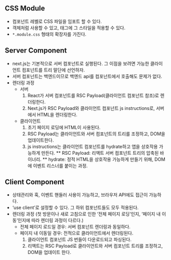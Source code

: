 ## CSS Module

- 컴포넌트 레벨로 CSS 파일을 임포트 할 수 있다.
- 객체처럼 사용할 수 있고, 태그에 그 스타일을 적용할 수 있다.
- `*.module.css` 형태의 확장자를 가진다.

## Server Component

- next.js는 기본적으로 서버 컴포넌트로 실행된다. 그 이점을 보려면 가능한 클라이언트 컴포넌트를 트리 말단에 선언하자.
- 서버 컴포넌트는 백엔드이므로 백엔드 api를 컴포넌트에서 호출해도 문제가 없다.
- 렌더링 과정
  - 서버
    1. React가 서버 컴포넌트를 RSC Payload(클라이언트 컴포넌트 참조)로 렌더링한다.
    2. Next.js가 RSC Payload와 클라이언트 컴포넌트 js instructions로, 서버에서 HTML을 렌더링한다.
  - 클라이언트
    1. 초기 페이지 로딩에 HTML이 사용된다.
    2. RSC Payload는 클라이언트와 서버 컴포넌트의 트리를 조정하고, DOM을 업데이트한다.
    3. js instructions는 클라이언트 컴포넌트를 hydrate하고 앱을 상호작용 가능하게 만든다.
       ** RSC Payload: 리액트 서버 컴포넌트 트리의 압축된 바이너리.
       ** hydrate: 정적 HTML을 상호작용 가능하게 만들기 위해, DOM에 이벤트 리스너를 붙이는 과정.

## Client Component

- 상태관리와 훅, 이벤트 핸들러 사용이 가능하고, 브라우저 API에도 접근이 가능하다.
- ‘use client’로 설정할 수 있다. 그 하위 컴포넌트들도 모두 적용된다.
- 렌더링 과정 (첫 방문이나 새로 고침으로 인한 ‘전체 페이지 로딩’인지, ‘페이지 내 이동’인지에 따라 렌더링 과정이 다르다.)
  - 전체 페이지 로드일 경우: 서버 컴포넌트 렌더링과 동일하다.
  - 페이지 내 이동일 경우: 전적으로 클라이언트에서 렌더링된다.
    1. 클라이언트 컴포넌트 JS 번들이 다운로드되고 파싱된다.
    2. 리액트는 RSC Payload로 클라이언트와 서버 컴포넌트 트리를 조정하고, DOM을 업데이트 한다.
